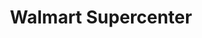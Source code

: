 ---
title: "Walmart Supercenter"
url: /las-vegas/walmart-supercenter-west-tropical-parkway/
shop: supermarket
---